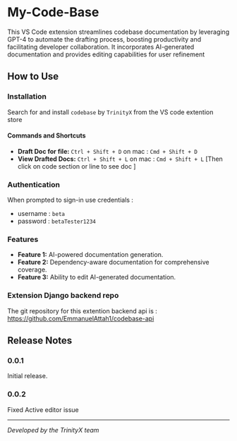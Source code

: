 # My-Code-Base

This VS Code extension streamlines codebase documentation by leveraging GPT-4 to automate the drafting process, boosting productivity and facilitating developer collaboration. It incorporates AI-generated documentation and provides editing capabilities for user refinement

## How to Use

### Installation
Search for and install `codebase` by `TrinityX` from the VS code extention store

#### Commands and Shortcuts

- **Draft Doc for file:** `Ctrl + Shift + D` on mac : `Cmd + Shift + D`
- **View Drafted Docs:** `Ctrl + Shift + L` on mac : `Cmd + Shift + L` [Then click on code section or line to see doc ]


### Authentication
When prompted to sign-in use credentials :
- username : `beta`
- password : `betaTester1234`



### Features

- **Feature 1:** AI-powered documentation generation.
- **Feature 2:** Dependency-aware documentation for comprehensive coverage.
- **Feature 3:** Ability to edit AI-generated documentation.


### Extension Django backend repo
The git repository for this extention backend api is : https://github.com/EmmanuelAttah1/codebase-api

## Release Notes

### 0.0.1

Initial release.

### 0.0.2

Fixed Active editor issue

---

*Developed by the TrinityX team*
